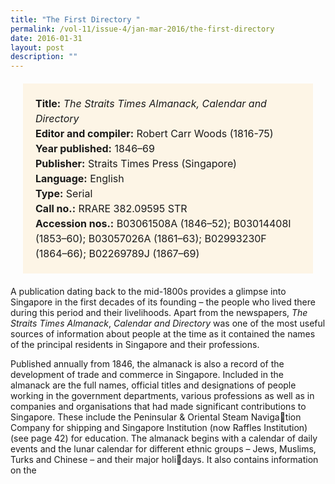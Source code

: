 ```yaml
---
title: "The First Directory "
permalink: /vol-11/issue-4/jan-mar-2016/the-first-directory
date: 2016-01-31
layout: post
description: ""
---
```

<span style="background-colour: #fdf5e6; padding: 20px; margin: 20px; background:#fdf5e6; display:block; font-size:1rem; line-height:1.5rem;"> 
	<b>Title:</b> <i>The Straits Times Almanack, Calendar and Directory </i><br>
	<b>Editor and compiler:</b> Robert Carr Woods (1816-75)<br>
<b>Year published:</b> 1846–69<br>
<b>Publisher:</b> Straits Times Press (Singapore)<br>
<b>Language:</b> English<br>
<b>Type:</b> Serial<br>
<b>Call no.:</b> RRARE 382.09595 STR<br>
<b>Accession nos.:</b> B03061508A (1846–52); B03014408I (1853–60); B03057026A (1861–63); B02993230F (1864–66); B02269789J (1867–69)
</span>

A publication dating back to the mid-1800s provides a glimpse into Singapore in the first decades of its founding – the people 
who lived there during this period and their livelihoods. Apart from the newspapers, *The Straits Times Almanack*, *Calendar 
and Directory* was one of the most useful sources of information about people at the time as it contained the names of the 
principal residents in Singapore and their professions.

Published annually from 1846, the almanack is also a record of the development of trade and commerce in Singapore. Included in the almanack are the full names, official titles and designations of people working in the government departments, various professions as well as in companies 
and organisations that had made significant 
contributions to Singapore. These include 
the Peninsular & Oriental Steam Navigation Company for shipping and Singapore 
Institution (now Raffles Institution) (see 
page 42) for education.
The almanack begins with a calendar 
of daily events and the lunar calendar for 
different ethnic groups – Jews, Muslims, 
Turks and Chinese – and their major holidays. It also contains information on the 
